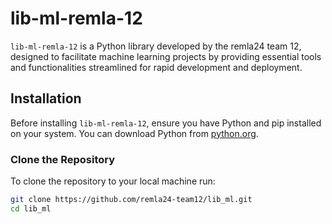 # lib-ml-remla-12

`lib-ml-remla-12` is a Python library developed by the remla24 team 12, designed to facilitate machine learning projects by providing essential tools and functionalities streamlined for rapid development and deployment.

## Installation

Before installing `lib-ml-remla-12`, ensure you have Python and pip installed on your system. You can download Python from [python.org](https://www.python.org/downloads/).

### Clone the Repository

To clone the repository to your local machine run:

```bash
git clone https://github.com/remla24-team12/lib_ml.git
cd lib_ml
